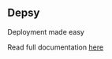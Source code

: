 ## Depsy

Deployment made easy


Read full documentation [here](https://github.com/arashrasoulzadeh/depsy)
